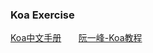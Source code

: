 ### Koa Exercise

[Koa中文手册](http://www.ruanyifeng.com/blog/2017/08/koa.html)&nbsp;&nbsp;&nbsp;&nbsp;&nbsp;&nbsp;
[阮一峰-Koa教程](http://www.ruanyifeng.com/blog/2017/08/koa.html)
